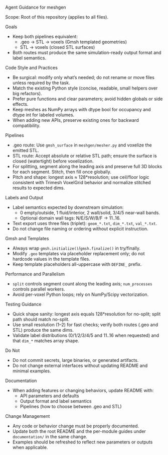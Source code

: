 Agent Guidance for meshgen

Scope: Root of this repository (applies to all files).

Goals
- Keep both pipelines equivalent:
  - .geo → STL → voxels (Gmsh templated geometries)
  - STL → voxels (closed STL surfaces)
- Both routes must produce the same simulation-ready output format and label semantics.

Code Style and Practices
- Be surgical: modify only what’s needed; do not rename or move files unless required by the task.
- Match the existing Python style (concise, readable, small helpers over big refactors).
- Prefer pure functions and clear parameters; avoid hidden globals or side effects.
- Keep meshes as NumPy arrays with dtype bool for occupancy and dtype int for labeled volumes.
- When adding new APIs, preserve existing ones for backward compatibility.

Pipelines
- .geo route: Use `gmsh_surface` in `meshgen/mesher.py` and voxelize the emitted STL.
- STL route: Accept absolute or relative STL path; ensure the surface is closed (watertight) before voxelization.
- For splitting, segment along the leading axis and preserve full 3D blocks for each segment. Stitch, then fill once globally.
- Pitch and shape: longest axis ≈ 128*resolution; use ceil/floor logic consistent with Trimesh VoxelGrid behavior and normalize stitched results to expected dims.

Labels and Output
- Label semantics expected by downstream simulation:
  - 0 empty/outside, 1 fluid/interior, 2 wall/solid, 3/4/5 near-wall bands.
  - Optional domain wall tags: N/E/S/W/B/F → 11..16.
- Text export uses three files (triplet): `geom_*.txt`, `dim_*.txt`, `val_*.txt`.
- Do not change file naming or ordering without explicit instruction.

Gmsh and Templates
- Always wrap `gmsh.initialize()`/`gmsh.finalize()` in try/finally.
- Modify `.geo` templates via placeholder replacement only; do not hardcode values in the template files.
- Keep template placeholders all-uppercase with `DEFINE_` prefix.

Performance and Parallelism
- `split` controls segment count along the leading axis; `num_processes` controls parallel workers.
- Avoid per-voxel Python loops; rely on NumPy/Scipy vectorization.

Testing Guidance
- Quick shape sanity: longest axis equals 128*resolution for no-split; split path should match no-split.
- Use small resolution (1–2) for fast checks; verify both routes (.geo and STL) produce the same dims.
- Validate label distributions (0/1/2/3/4/5 and 11..16 when requested) and that `dim_*` matches array shape.

Do Not
- Do not commit secrets, large binaries, or generated artifacts.
- Do not change external interfaces without updating README and minimal examples.

Documentation
- When adding features or changing behaviors, update README with:
  - API parameters and defaults
  - Output format and label semantics
  - Pipelines (how to choose between .geo and STL)

Change Management
- Any code or behavior change must be properly documented.
- Update both the root README and the per-module guides under `documentation/` in the same change.
- Examples should be refreshed to reflect new parameters or outputs when applicable.
